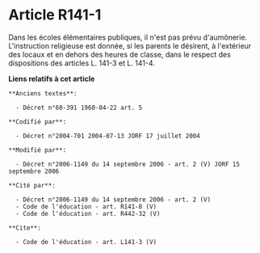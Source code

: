 # Article R141-1

Dans les écoles élémentaires publiques, il n'est pas prévu d'aumônerie. L'instruction religieuse est donnée, si les parents
le désirent, à l'extérieur des locaux et en dehors des heures de classe, dans le respect des dispositions des articles L.
141-3 et L. 141-4.

**Liens relatifs à cet article**

	**Anciens textes**:

	  - Décret n°60-391 1960-04-22 art. 5

	**Codifié par**:

	  - Décret n°2004-701 2004-07-13 JORF 17 juillet 2004

	**Modifié par**:

	  - Décret n°2006-1149 du 14 septembre 2006 - art. 2 (V) JORF 15 septembre 2006

	**Cité par**:

	  - Décret n°2006-1149 du 14 septembre 2006 - art. 2 (V)
	  - Code de l'éducation - art. R141-8 (V)
	  - Code de l'éducation - art. R442-32 (V)

	**Cite**:

	  - Code de l'éducation - art. L141-3 (V)
